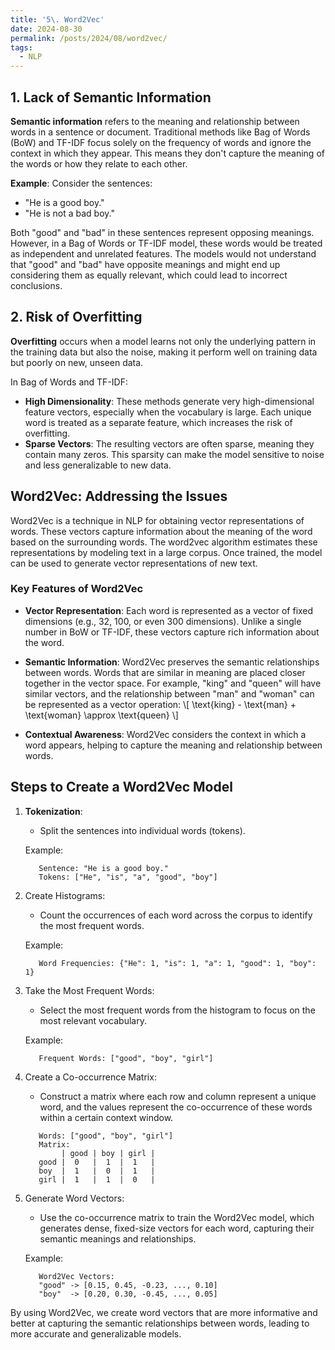 ```yaml
---
title: '5\. Word2Vec'
date: 2024-08-30
permalink: /posts/2024/08/word2vec/
tags:
  - NLP
---
```


## 1. Lack of Semantic Information
**Semantic information** refers to the meaning and relationship between words in a sentence or document. Traditional methods like Bag of Words (BoW) and TF-IDF focus solely on the frequency of words and ignore the context in which they appear. This means they don't capture the meaning of the words or how they relate to each other.

**Example**:
Consider the sentences:
- "He is a good boy."
- "He is not a bad boy."

Both "good" and "bad" in these sentences represent opposing meanings. However, in a Bag of Words or TF-IDF model, these words would be treated as independent and unrelated features. The models would not understand that "good" and "bad" have opposite meanings and might end up considering them as equally relevant, which could lead to incorrect conclusions.

## 2. Risk of Overfitting
**Overfitting** occurs when a model learns not only the underlying pattern in the training data but also the noise, making it perform well on training data but poorly on new, unseen data.

In Bag of Words and TF-IDF:
- **High Dimensionality**: These methods generate very high-dimensional feature vectors, especially when the vocabulary is large. Each unique word is treated as a separate feature, which increases the risk of overfitting.
- **Sparse Vectors**: The resulting vectors are often sparse, meaning they contain many zeros. This sparsity can make the model sensitive to noise and less generalizable to new data.

## Word2Vec: Addressing the Issues

Word2Vec is a technique in NLP for obtaining vector representations of words. These vectors capture information about the meaning of the word based on the surrounding words. The word2vec algorithm estimates these representations by modeling text in a large corpus. Once trained, the model can be used to generate vector representations of new text. 

### Key Features of Word2Vec

- **Vector Representation**: Each word is represented as a vector of fixed dimensions (e.g., 32, 100, or even 300 dimensions). Unlike a single number in BoW or TF-IDF, these vectors capture rich information about the word.
  
- **Semantic Information**: Word2Vec preserves the semantic relationships between words. Words that are similar in meaning are placed closer together in the vector space. For example, "king" and "queen" will have similar vectors, and the relationship between "man" and "woman" can be represented as a vector operation: 
  \\[
  \text{king} - \text{man} + \text{woman} \approx \text{queen}
  \\]
  
- **Contextual Awareness**: Word2Vec considers the context in which a word appears, helping to capture the meaning and relationship between words.

## Steps to Create a Word2Vec Model

1. **Tokenization**:
   - Split the sentences into individual words (tokens).

   Example:
   ```plaintext
      Sentence: "He is a good boy."
      Tokens: ["He", "is", "a", "good", "boy"]
   ```

2. Create Histograms:

   - Count the occurrences of each word across the corpus to identify the most frequent words.

   Example:
   ```plaintext
      Word Frequencies: {"He": 1, "is": 1, "a": 1, "good": 1, "boy": 1}
   ```

3. Take the Most Frequent Words:

   - Select the most frequent words from the histogram to focus on the most relevant vocabulary.

   Example:
   ```plaintext
      Frequent Words: ["good", "boy", "girl"]
   ```





4. Create a Co-occurrence Matrix:

   - Construct a matrix where each row and column represent a unique word, and the values represent the co-occurrence of these words within a certain context window.

   ```plaintext
      Words: ["good", "boy", "girl"]
      Matrix:
           | good | boy | girl |
      good |  0   |  1  |  1   |
      boy  |  1   |  0  |  1   |
      girl |  1   |  1  |  0   |
   ```


5. Generate Word Vectors:

   - Use the co-occurrence matrix to train the Word2Vec model, which generates dense, fixed-size vectors for each word, capturing their semantic meanings and relationships.

   Example:

   ```plaintext
      Word2Vec Vectors:
      "good" -> [0.15, 0.45, -0.23, ..., 0.10]
      "boy"  -> [0.20, 0.30, -0.45, ..., 0.05]
   ```

By using Word2Vec, we create word vectors that are more informative and better at capturing the semantic relationships between words, leading to more accurate and generalizable models.
